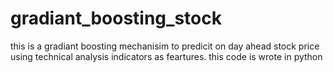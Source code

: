 # gradiant_boosting_stock

this is a gradiant boosting mechanisim to predicit on day ahead stock price using technical analysis indicators as feartures.
this code is wrote in python
